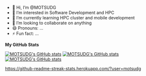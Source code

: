 - 👋 Hi, I’m @MOTSUDG
- 👀 I’m interested in Software Development and HPC
- 🌱 I’m currently learning HPC cluster and mobile development
- 💞️ I’m looking to collaborate on anything
- 😄 Pronouns: ...
- ⚡ Fun fact: ...

<b>My GitHub Stats</b>

[![MOTSUDG's GitHub stats](https://github-readme-stats.vercel.app/api?username=motsudg)](https://github.com/anuraghazra/github-readme-stats)
[![MOTSUDG's GitHub stats](https://github-readme-streak-stats.herokuapp.com/?user=motsudg)]((https://github-readme-streak-stats.herokuapp.com/?user=motsudg))
[![MOTSUDG's GitHub stats](https://github-readme-stats.vercel.app/api/top-langs/?username=motsudg)]((https://github-readme-stats.vercel.app/api/top-langs/?username=motsudg))

https://github-readme-streak-stats.herokuapp.com/?user=motsudg
<!---
MOTSUDG/MOTSUDG is a ✨ special ✨ repository because its `README.md` (this file) appears on your GitHub profile.
You can click the Preview link to take a look at your changes.
--->

